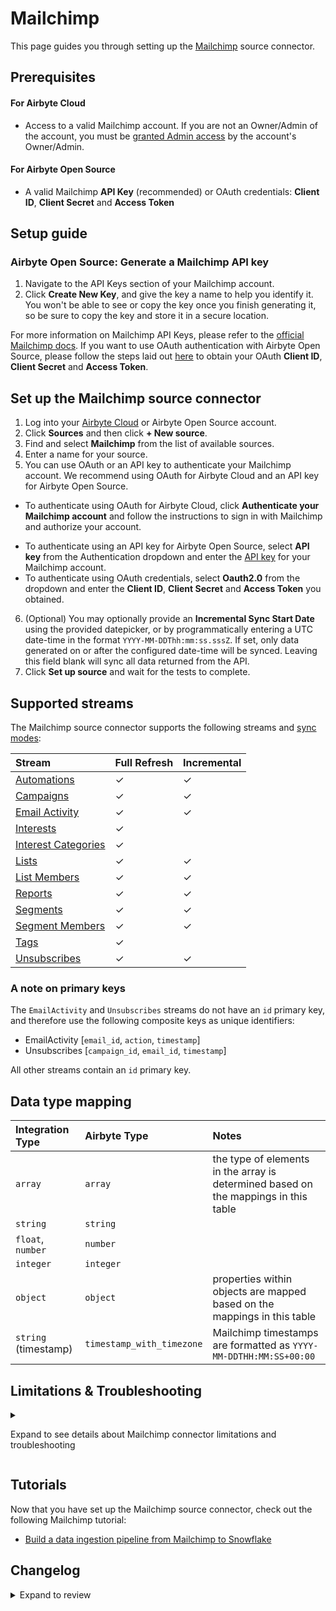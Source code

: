 # Mailchimp

This page guides you through setting up the [Mailchimp](https://mailchimp.com/) source connector.

## Prerequisites

<!-- env:cloud -->

#### For Airbyte Cloud

- Access to a valid Mailchimp account. If you are not an Owner/Admin of the account, you must be [granted Admin access](https://mailchimp.com/help/manage-user-levels-in-your-account/#Grant_account_access) by the account's Owner/Admin.

<!-- /env:cloud -->

<!-- env:oss -->

#### For Airbyte Open Source

- A valid Mailchimp **API Key** (recommended) or OAuth credentials: **Client ID**, **Client Secret** and **Access Token**

<!-- /env:oss -->

## Setup guide

<!-- env:oss -->

### Airbyte Open Source: Generate a Mailchimp API key

1. Navigate to the API Keys section of your Mailchimp account.
2. Click **Create New Key**, and give the key a name to help you identify it. You won't be able to see or copy the key once you finish generating it, so be sure to copy the key and store it in a secure location.

For more information on Mailchimp API Keys, please refer to the [official Mailchimp docs](https://mailchimp.com/help/about-api-keys/#api+key+security). If you want to use OAuth authentication with Airbyte Open Source, please follow the steps laid out [here](https://mailchimp.com/developer/marketing/guides/access-user-data-oauth-2/) to obtain your OAuth **Client ID**, **Client Secret** and **Access Token**.

<!-- /env:oss -->

## Set up the Mailchimp source connector

1. Log into your [Airbyte Cloud](https://cloud.airbyte.com/workspaces) or Airbyte Open Source account.
2. Click **Sources** and then click **+ New source**.
3. Find and select **Mailchimp** from the list of available sources.
4. Enter a name for your source.
5. You can use OAuth or an API key to authenticate your Mailchimp account. We recommend using OAuth for Airbyte Cloud and an API key for Airbyte Open Source.

<!-- env:cloud -->

- To authenticate using OAuth for Airbyte Cloud, click **Authenticate your Mailchimp account** and follow the instructions to sign in with Mailchimp and authorize your account.

<!-- /env:cloud -->

<!-- env:oss -->

- To authenticate using an API key for Airbyte Open Source, select **API key** from the Authentication dropdown and enter the [API key](https://mailchimp.com/developer/marketing/guides/quick-start/#generate-your-api-key) for your Mailchimp account.
- To authenticate using OAuth credentials, select **Oauth2.0** from the dropdown and enter the **Client ID**, **Client Secret** and **Access Token** you obtained.

<!-- /env:oss -->

6. (Optional) You may optionally provide an **Incremental Sync Start Date** using the provided datepicker, or by programmatically entering a UTC date-time in the format `YYYY-MM-DDThh:mm:ss.sssZ`. If set, only data generated on or after the configured date-time will be synced. Leaving this field blank will sync all data returned from the API.
7. Click **Set up source** and wait for the tests to complete.

<HideInUI>

## Supported streams

The Mailchimp source connector supports the following streams and [sync modes](https://docs.airbyte.com/cloud/core-concepts/#connection-sync-mode):

| Stream                                                                                                             | Full Refresh | Incremental |
| :----------------------------------------------------------------------------------------------------------------- | :----------- | :---------- |
| [Automations](https://mailchimp.com/developer/marketing/api/automation/list-automations/)                          | ✓            | ✓           |
| [Campaigns](https://mailchimp.com/developer/marketing/api/campaigns/get-campaign-info/)                            | ✓            | ✓           |
| [Email Activity](https://mailchimp.com/developer/marketing/api/email-activity-reports/list-email-activity/)        | ✓            | ✓           |
| [Interests](https://mailchimp.com/developer/marketing/api/interests/list-interests-in-category/)                   | ✓            |             |
| [Interest Categories](https://mailchimp.com/developer/marketing/api/interest-categories/list-interest-categories/) | ✓            |             |
| [Lists](https://mailchimp.com/developer/api/marketing/lists/get-list-info)                                         | ✓            | ✓           |
| [List Members](https://mailchimp.com/developer/marketing/api/list-members/list-members-info/)                      | ✓            | ✓           |
| [Reports](https://mailchimp.com/developer/marketing/api/reports/list-campaign-reports/)                            | ✓            | ✓           |
| [Segments](https://mailchimp.com/developer/marketing/api/list-segments/list-segments/)                             | ✓            | ✓           |
| [Segment Members](https://mailchimp.com/developer/marketing/api/list-segment-members/list-members-in-segment/)     | ✓            | ✓           |
| [Tags](https://mailchimp.com/developer/marketing/api/lists-tags-search/search-for-tags-on-a-list-by-name/)         | ✓            |             |
| [Unsubscribes](https://mailchimp.com/developer/marketing/api/unsub-reports/list-unsubscribed-members/)             | ✓            | ✓           |

### A note on primary keys

The `EmailActivity` and `Unsubscribes` streams do not have an `id` primary key, and therefore use the following composite keys as unique identifiers:

- EmailActivity [`email_id`, `action`, `timestamp`]
- Unsubscribes [`campaign_id`, `email_id`, `timestamp`]

All other streams contain an `id` primary key.

## Data type mapping

| Integration Type     | Airbyte Type              | Notes                                                                               |
|:---------------------|:--------------------------|:------------------------------------------------------------------------------------|
| `array`              | `array`                   | the type of elements in the array is determined based on the mappings in this table |
| `string`             | `string`                  |                                                                                     |
| `float`, `number`    | `number`                  |                                                                                     |
| `integer`            | `integer`                 |                                                                                     |
| `object`             | `object`                  | properties within objects are mapped based on the mappings in this table            |
| `string` (timestamp) | `timestamp_with_timezone` | Mailchimp timestamps are formatted as `YYYY-MM-DDTHH:MM:SS+00:00`                   |

## Limitations & Troubleshooting

<details>
<summary>

Expand to see details about Mailchimp connector limitations and troubleshooting

</summary>

### Connector limitations

[Mailchimp does not impose rate limits](https://mailchimp.com/developer/guides/marketing-api-conventions/#throttling) on how much data is read from its API in a single sync process. However, Mailchimp enforces a maximum of 10 simultaneous connections to its API, which means that Airbyte is unable to run more than 10 concurrent syncs from Mailchimp using API keys generated from the same account.

</details>

## Tutorials

Now that you have set up the Mailchimp source connector, check out the following Mailchimp tutorial:

- [Build a data ingestion pipeline from Mailchimp to Snowflake](https://airbyte.com/tutorials/data-ingestion-pipeline-mailchimp-snowflake)

## Changelog

<details>
  <summary>Expand to review</summary>

| Version | Date       | Pull Request                                             | Subject                                                                   |
|--------|------------|----------------------------------------------------------|---------------------------------------------------------------------------|
| 2.1.0 | 2025-07-21 | [63702](https://github.com/airbytehq/airbyte/pull/63702) | Promoting release candidate 2.1.0-rc.1 to a main version. |
| 2.1.0-rc.1 | 2025-07-15 | [62868](https://github.com/airbytehq/airbyte/pull/62868) | Migrate to manifest-only format |
| 2.0.37 | 2025-05-24 | [60659](https://github.com/airbytehq/airbyte/pull/60659) | Update dependencies |
| 2.0.36 | 2025-05-10 | [59273](https://github.com/airbytehq/airbyte/pull/59273) | Update dependencies |
| 2.0.35 | 2025-04-26 | [58815](https://github.com/airbytehq/airbyte/pull/58815) | Update dependencies |
| 2.0.34 | 2025-04-12 | [57719](https://github.com/airbytehq/airbyte/pull/57719) | Update dependencies |
| 2.0.33 | 2025-04-05 | [57043](https://github.com/airbytehq/airbyte/pull/57043) | Update dependencies |
| 2.0.32 | 2025-03-29 | [56034](https://github.com/airbytehq/airbyte/pull/56034) | Update dependencies |
| 2.0.31 | 2025-03-08 | [55471](https://github.com/airbytehq/airbyte/pull/55471) | Update dependencies |
| 2.0.30 | 2025-03-01 | [54795](https://github.com/airbytehq/airbyte/pull/54795) | Update dependencies |
| 2.0.29 | 2025-02-22 | [54366](https://github.com/airbytehq/airbyte/pull/54366) | Update dependencies |
| 2.0.28 | 2025-02-15 | [53836](https://github.com/airbytehq/airbyte/pull/53836) | Update dependencies |
| 2.0.27 | 2025-02-01 | [52730](https://github.com/airbytehq/airbyte/pull/52730) | Update dependencies |
| 2.0.26 | 2025-01-25 | [52236](https://github.com/airbytehq/airbyte/pull/52236) | Update dependencies |
| 2.0.25 | 2025-01-11 | [51215](https://github.com/airbytehq/airbyte/pull/51215) | Update dependencies |
| 2.0.24 | 2025-01-04 | [50894](https://github.com/airbytehq/airbyte/pull/50894) | Update dependencies |
| 2.0.23 | 2024-12-28 | [50633](https://github.com/airbytehq/airbyte/pull/50633) | Update dependencies |
| 2.0.22 | 2024-12-21 | [50139](https://github.com/airbytehq/airbyte/pull/50139) | Update dependencies |
| 2.0.21 | 2024-12-14 | [49148](https://github.com/airbytehq/airbyte/pull/49148) | Update dependencies |
| 2.0.20 | 2024-11-22 | [45282](https://github.com/airbytehq/airbyte/pull/45282) | Starting with this version, the Docker image is now rootless. Please note that this and future versions will not be compatible with Airbyte versions earlier than 0.64 |
| 2.0.19 | 2024-08-31 | [45031](https://github.com/airbytehq/airbyte/pull/45031) | Update dependencies |
| 2.0.18 | 2024-08-24 | [44708](https://github.com/airbytehq/airbyte/pull/44708) | Update dependencies |
| 2.0.17 | 2024-08-17 | [44323](https://github.com/airbytehq/airbyte/pull/44323) | Update dependencies |
| 2.0.16 | 2024-08-12 | [43752](https://github.com/airbytehq/airbyte/pull/43752) | Update dependencies |
| 2.0.15 | 2024-08-10 | [43554](https://github.com/airbytehq/airbyte/pull/43554) | Update dependencies |
| 2.0.14 | 2024-08-03 | [43228](https://github.com/airbytehq/airbyte/pull/43228) | Update dependencies |
| 2.0.13 | 2024-07-27 | [42683](https://github.com/airbytehq/airbyte/pull/42683) | Update dependencies |
| 2.0.12 | 2024-07-20 | [42381](https://github.com/airbytehq/airbyte/pull/42381) | Update dependencies |
| 2.0.11 | 2024-07-13 | [41683](https://github.com/airbytehq/airbyte/pull/41683) | Update dependencies |
| 2.0.10 | 2024-07-10 | [41399](https://github.com/airbytehq/airbyte/pull/41399) | Update dependencies |
| 2.0.9  | 2024-07-09 | [41152](https://github.com/airbytehq/airbyte/pull/41152) | Update dependencies |
| 2.0.8  | 2024-07-06 | [40897](https://github.com/airbytehq/airbyte/pull/40897) | Update dependencies |
| 2.0.7  | 2024-06-25 | [40320](https://github.com/airbytehq/airbyte/pull/40320) | Update dependencies |
| 2.0.6  | 2024-06-21 | [39937](https://github.com/airbytehq/airbyte/pull/39937) | Update dependencies |
| 2.0.5  | 2024-06-18 | [38868](https://github.com/airbytehq/airbyte/pull/38868) | Refactor:  use `client_side_incremental` feature |
| 2.0.4  | 2024-06-06 | [39202](https://github.com/airbytehq/airbyte/pull/39202) | [autopull] Upgrade base image to v1.2.2 |
| 2.0.3  | 2024-05-02 | [36649](https://github.com/airbytehq/airbyte/pull/36649) | Schema descriptions |
| 2.0.2  | 2024-04-25 | [37572](https://github.com/airbytehq/airbyte/pull/37572) | Fixed `start_date` format issue for the `email_activity` stream |
| 2.0.1  | 2024-04-19 | [37434](https://github.com/airbytehq/airbyte/pull/37434) | Fixed cursor format for the `email_activity` stream |
| 2.0.0  | 2024-04-01 | [35281](https://github.com/airbytehq/airbyte/pull/35281) | Migrate to Low-Code |
| 1.2.0  | 2024-03-28 | [36600](https://github.com/airbytehq/airbyte/pull/36600) | Migrate to latest Airbyte-CDK. |
| 1.1.2  | 2024-02-09 | [35092](https://github.com/airbytehq/airbyte/pull/35092) | Manage dependencies with Poetry. |
| 1.1.1  | 2024-01-11 | [34157](https://github.com/airbytehq/airbyte/pull/34157) | Prepare for airbyte-lib |
| 1.1.0  | 2023-12-20 | [32852](https://github.com/airbytehq/airbyte/pull/32852) | Add optional start_date for incremental streams |
| 1.0.0  | 2023-12-19 | [32836](https://github.com/airbytehq/airbyte/pull/32836) | Add airbyte-type to `datetime` columns and remove `._links` column |
| 0.10.0 | 2023-11-23 | [32782](https://github.com/airbytehq/airbyte/pull/32782) | Add SegmentMembers stream |
| 0.9.0  | 2023-11-17 | [32218](https://github.com/airbytehq/airbyte/pull/32218) | Add Interests, InterestCategories, Tags streams |
| 0.8.3  | 2023-11-15 | [32543](https://github.com/airbytehq/airbyte/pull/32543) | Handle empty datetime fields in Reports stream |
| 0.8.2  | 2023-11-13 | [32466](https://github.com/airbytehq/airbyte/pull/32466) | Improve error handling during connection check |
| 0.8.1  | 2023-11-06 | [32226](https://github.com/airbytehq/airbyte/pull/32226) | Unmute expected records test after data anonymisation |
| 0.8.0  | 2023-11-01 | [32032](https://github.com/airbytehq/airbyte/pull/32032) | Add ListMembers stream |
| 0.7.0  | 2023-10-27 | [31940](https://github.com/airbytehq/airbyte/pull/31940) | Implement availability strategy |
| 0.6.0  | 2023-10-27 | [31922](https://github.com/airbytehq/airbyte/pull/31922) | Add Segments stream |
| 0.5.0  | 2023-10-20 | [31675](https://github.com/airbytehq/airbyte/pull/31675) | Add Unsubscribes stream |
| 0.4.1  | 2023-05-02 | [25717](https://github.com/airbytehq/airbyte/pull/25717) | Handle unknown error in EmailActivity |
| 0.4.0  | 2023-04-11 | [23290](https://github.com/airbytehq/airbyte/pull/23290) | Add Automations stream |
| 0.3.5  | 2023-02-28 | [23464](https://github.com/airbytehq/airbyte/pull/23464) | Add Reports stream |
| 0.3.4  | 2023-02-06 | [22405](https://github.com/airbytehq/airbyte/pull/22405) | Revert extra logging |
| 0.3.3  | 2023-02-01 | [22228](https://github.com/airbytehq/airbyte/pull/22228) | Add extra logging |
| 0.3.2  | 2023-01-27 | [22014](https://github.com/airbytehq/airbyte/pull/22014) | Set `AvailabilityStrategy` for streams explicitly to `None` |
| 0.3.1  | 2022-12-20 | [20720](https://github.com/airbytehq/airbyte/pull/20720) | Use stream slices as a source for request params instead of a stream state |
| 0.3.0  | 2022-11-07 | [19023](https://github.com/airbytehq/airbyte/pull/19023) | Set primary key for Email Activity stream. |
| 0.2.15 | 2022-09-28 | [17326](https://github.com/airbytehq/airbyte/pull/17326) | Migrate to per-stream states. |
| 0.2.14 | 2022-04-12 | [11352](https://github.com/airbytehq/airbyte/pull/11352) | Update documentation |
| 0.2.13 | 2022-04-11 | [11632](https://github.com/airbytehq/airbyte/pull/11632) | Add unit tests |
| 0.2.12 | 2022-03-17 | [10975](https://github.com/airbytehq/airbyte/pull/10975) | Fix campaign's stream normalization |
| 0.2.11 | 2021-12-24 | [7159](https://github.com/airbytehq/airbyte/pull/7159)   | Add oauth2.0 support |
| 0.2.10 | 2021-12-21 | [9000](https://github.com/airbytehq/airbyte/pull/9000)   | Update connector fields title/description |
| 0.2.9  | 2021-12-13 | [7975](https://github.com/airbytehq/airbyte/pull/7975)   | Updated JSON schemas |
| 0.2.8  | 2021-08-17 | [5481](https://github.com/airbytehq/airbyte/pull/5481)   | Remove date-time type from some fields |
| 0.2.7  | 2021-08-03 | [5137](https://github.com/airbytehq/airbyte/pull/5137)   | Source Mailchimp: fix primary key for email activities |
| 0.2.6  | 2021-07-28 | [5024](https://github.com/airbytehq/airbyte/pull/5024)   | Source Mailchimp: handle records with no no "activity" field in response |
| 0.2.5  | 2021-07-08 | [4621](https://github.com/airbytehq/airbyte/pull/4621)   | Mailchimp fix url-base |
| 0.2.4  | 2021-06-09 | [4285](https://github.com/airbytehq/airbyte/pull/4285)   | Use datacenter URL parameter from apikey |
| 0.2.3  | 2021-06-08 | [3973](https://github.com/airbytehq/airbyte/pull/3973)   | Add AIRBYTE_ENTRYPOINT for Kubernetes support |
| 0.2.2  | 2021-06-08 | [3415](https://github.com/airbytehq/airbyte/pull/3415)   | Get Members activities |
| 0.2.1  | 2021-04-03 | [2726](https://github.com/airbytehq/airbyte/pull/2726)   | Fix base connector versioning |
| 0.2.0  | 2021-03-09 | [2238](https://github.com/airbytehq/airbyte/pull/2238)   | Protocol allows future/unknown properties |
| 0.1.4  | 2020-11-30 | [1046](https://github.com/airbytehq/airbyte/pull/1046)   | Add connectors using an index YAML file |

</details>

</HideInUI>
